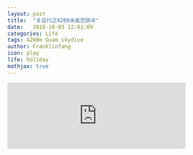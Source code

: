 ```yaml
---
layout: post
title:  "关岛行之4200米高空跳伞"
date:   2018-10-03 12:01:09
categories: Life
tags: 4200m Guam skydive
author: Franklinfang
icon: play
life: holiday
mathjax: true
---
```



<iframe id="video" width="80%" frameborder="0" src="https://v.qq.com/txp/iframe/player.html?vid=g07416533lc" allowFullScreen="true"></iframe>
<script>
$(document).ready(function() {
  var ifr_width=$(window).width()*0.9;
  $("#video").css('width',ifr_width);
  $("#video").css('height',ifr_width*0.75);
});
</script>
